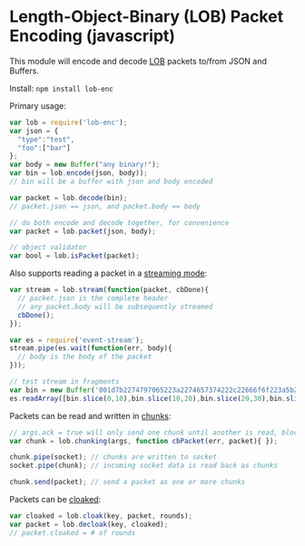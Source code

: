 # Length-Object-Binary (LOB) Packet Encoding (javascript)

This module will encode and decode [LOB](https://github.com/telehash/telehash.org/tree/master/v3/lob) packets to/from JSON and Buffers.

Install: `npm install lob-enc`

Primary usage:

```js
var lob = require('lob-enc');
var json = {
  "type":"test",
  "foo":["bar"]
};
var body = new Buffer("any binary!");
var bin = lob.encode(json, body));
// bin will be a buffer with json and body encoded

var packet = lob.decode(bin);
// packet.json == json, and packet.body == body

// do both encode and decode together, for convenience
var packet = lob.packet(json, body);

// object validator
var bool = lob.isPacket(packet);
```

Also supports reading a packet in a [streaming mode](https://github.com/telehash/telehash.org/blob/master/v3/channels/thtp.md#thtp-channel):

````js
var stream = lob.stream(function(packet, cbDone){
  // packet.json is the complete header
  // any packet.body will be subsequently streamed
  cbDone();
});

var es = require('event-stream');
stream.pipe(es.wait(function(err, body){
  // body is the body of the packet
}));

// test stream in fragments
var bin = new Buffer('001d7b2274797065223a2274657374222c22666f6f223a5b22626172225d7d616e792062696e61727921','hex');
es.readArray([bin.slice(0,10),bin.slice(10,20),bin.slice(20,30),bin.slice(30)]).pipe(stream);
````

Packets can be read and written in [chunks](https://github.com/telehash/telehash.org/blob/master/v3/lob/chunking.md):

````js
// args.ack = true will only send one chunk until another is read, blocking/acking
var chunk = lob.chunking(args, function cbPacket(err, packet){ });

chunk.pipe(socket); // chunks are written to socket
socket.pipe(chunk); // incoming socket data is read back as chunks

chunk.send(packet); // send a packet as one or more chunks
````

Packets can be [cloaked](https://github.com/telehash/telehash.org/blob/master/v3/cloaking.md):

````js
var cloaked = lob.cloak(key, packet, rounds);
var packet = lob.decloak(key, cloaked);
// packet.cloaked = # of rounds
````
